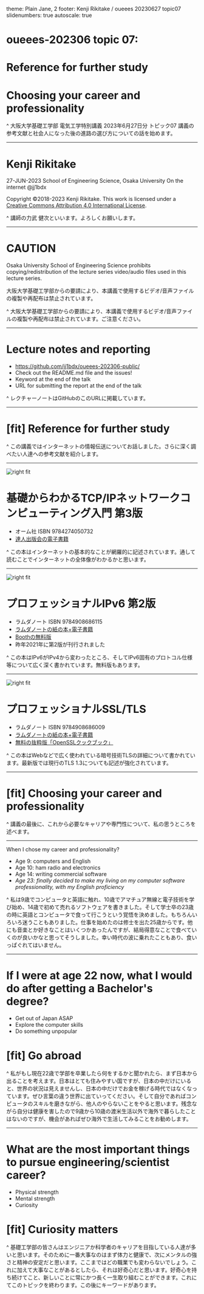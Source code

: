 theme: Plain Jane, 2
footer: Kenji Rikitake / oueees 20230627 topic07
slidenumbers: true
autoscale: true

# oueees-202306 topic 07:
# Reference for further study
# Choosing your career and professionality

<!-- Use Deckset 2.0, 16:9 aspect ratio -->

^ 大阪大学基礎工学部 電気工学特別講義 2023年6月27日分 トピック07 講義の参考文献と社会人になった後の進路の選び方についての話を始めます。

---

# Kenji Rikitake

27-JUN-2023
School of Engineering Science, Osaka University
On the internet
@jj1bdx

Copyright ©2018-2023 Kenji Rikitake.
This work is licensed under a [Creative Commons Attribution 4.0 International License](https://creativecommons.org/licenses/by/4.0/).

^ 講師の力武 健次といいます。よろしくお願いします。

---

# CAUTION

Osaka University School of Engineering Science prohibits copying/redistribution of the lecture series video/audio files used in this lecture series.

大阪大学基礎工学部からの要請により、本講義で使用するビデオ/音声ファイルの複製や再配布は禁止されています。

^ 大阪大学基礎工学部からの要請により、本講義で使用するビデオ/音声ファイルの複製や再配布は禁止されています。ご注意ください。

---

# Lecture notes and reporting

* <https://github.com/jj1bdx/oueees-202306-public/>
* Check out the README.md file and the issues!
* Keyword at the end of the talk
* URL for submitting the report at the end of the talk

^ レクチャーノートはGitHubのこのURLに掲載しています。

---

# [fit] Reference for further study

^ この講義ではインターネットの情報伝送についてお話しました。さらに深く調べたい人達への参考文献を紹介します。

---

![right fit](kiso-tcpip.jpg)

# 基礎からわかるTCP/IPネットワークコンピューティング入門 第3版

- オーム社 ISBN 9784274050732
- [達人出版会の電子書籍](https://tatsu-zine.com/books/kiso-tcpip-nwcp3)

^ この本はインターネットの基本的なことが網羅的に記述されています。通して読むことでインターネットの全体像がわかるかと思います。

---

![right fit](ao-ipv6-book-2.jpg)

# プロフェッショナルIPv6 第2版

- ラムダノート ISBN 9784908686115
- [ラムダノートの紙の本+電子書籍](https://www.lambdanote.com/products/ipv6-2)
- [Boothの無料版](https://professionalipv6.booth.pm/items/913273)
- 昨年2021年に第2版が刊行されました

^ この本はIPv6がIPv4から変わったところ、そしてIPv6固有のプロトコル仕様等について広く深く書かれています。無料版もあります。

---

![right fit](professional-ssltls.jpg)

# プロフェッショナルSSL/TLS

- ラムダノート ISBN 9784908686009
- [ラムダノートの紙の本+電子書籍](https://www.lambdanote.com/products/tls)
- [無料の抜粋版「OpenSSLクックブック」](https://www.lambdanote.com/products/openssl)

^ この本はWebなどで広く使われている暗号技術TLSの詳細について書かれています。最新版では現行のTLS 1.3についても記述が強化されています。

---

# [fit] Choosing your career and professionality

^ 講義の最後に、これから必要なキャリアや専門性について、私の思うところを述べます。

---

 When I chose my career and professionality?

* Age 9: computers and English
* Age 10: ham radio and electronics
* Age 14: writing commercial software
* *Age 23: finally decided to make my living on my computer software professionality, with my English proficiency*

^ 私は9歳でコンピュータと英語に触れ、10歳でアマチュア無線と電子技術を学び始め、14歳で初めて売れるソフトウェアを書きました。そして学士卒の23歳の時に英語とコンピュータで食って行こうという覚悟を決めました。もちろんいろいろ迷うこともありました。仕事を始めたのは修士を出た25歳からです。他にも音楽とか好きなことはいくつかあったんですが、結局得意なことで食べていくのが良いかなと思ってそうしました。幸い時代の波に乗れたこともあり、食いっぱぐれてはいません。

---

# If I were at age 22 now, what I would do after getting a Bachelor's degree?

* Get out of Japan ASAP
* Explore the computer skills
* Do something unpopular

# [fit] Go abroad

^ 私がもし現在22歳で学部を卒業したら何をするかと聞かれたら、まず日本から出ることを考えます。日本はとても住みやすい国ですが、日本の中だけにいると、世界の状況は見えませんし、日本の中だけでお金を稼げる時代ではなくなっています。ぜひ言葉の違う世界に出ていってください。そして自分であればコンピュータのスキルを磨きながら、他人のやらないことをやると思います。残念ながら自分は健康を害したので9歳から10歳の渡米生活以外で海外で暮らしたことはないのですが、機会があればぜひ海外で生活してみることをお勧めします。

---

# What are the most important things to pursue engineering/scientist career?

* Physical strength
* Mental strength
* Curiosity

# [fit] Curiosity matters

^ 基礎工学部の皆さんはエンジニアか科学者のキャリアを目指している人達が多いと思います。そのために一番大事なのはまず体力と健康で、次にメンタルの強さと精神の安定だと思います。ここまではどの職業でも変わらないでしょう。これに加えて大事なことがあるとしたら、それは好奇心だと思います。好奇心を持ち続けてこと、新しいことに常にかつ長く一生取り組むことができます。これにてこのトピックを終わります。この後にキーワードがあります。


<!--
Local Variables:
mode: markdown
coding: utf-8
End:
-->
